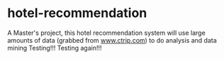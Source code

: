 # hotel-recommendation
A Master's project, this hotel recommendation system will use large amounts of data (grabbed from www.ctrip.com) to do analysis and data mining
Testing!!!
Testing again!!!
